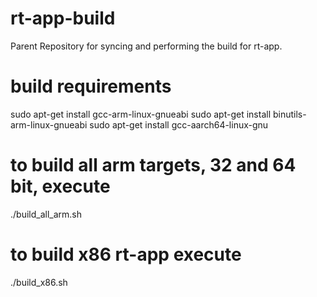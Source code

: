 # rt-app-build
Parent Repository for syncing and performing the build for rt-app.

# build requirements
sudo apt-get install gcc-arm-linux-gnueabi
sudo apt-get install binutils-arm-linux-gnueabi
sudo apt-get install gcc-aarch64-linux-gnu

# to build all arm targets, 32 and 64 bit, execute
./build_all_arm.sh

# to build x86 rt-app execute
./build_x86.sh
